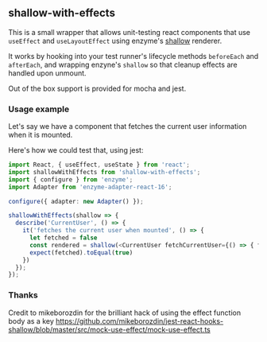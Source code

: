 ## shallow-with-effects

This is a small wrapper that allows unit-testing react components that use `useEffect` and `useLayoutEffect` using enzyme's [shallow](https://enzymejs.github.io/enzyme/docs/api/shallow.html) renderer.

It works by hooking into your test runner's lifecycle methods `beforeEach` and `afterEach`, and wrapping enzyne's `shallow` so that cleanup effects are handled upon unmount.

Out of the box support is provided for mocha and jest.

### Usage example

Let's say we have a component that fetches the current user information when it is mounted.

Here's how we could test that, using jest:

```typescript
import React, { useEffect, useState } from 'react';
import shallowWithEffects from 'shallow-with-effects';
import { configure } from 'enzyme';
import Adapter from 'enzyme-adapter-react-16';

configure({ adapter: new Adapter() });

shallowWithEffects(shallow => {
  describe('CurrentUser', () => {
    it('fetches the current user when mounted', () => {
      let fetched = false
      const rendered = shallow(<CurrentUser fetchCurrentUser={() => { fetched = true } />)
      expect(fetched).toEqual(true)
    })
  });
});
```

### Thanks
Credit to mikeborozdin for the brilliant hack of using the effect function body as a key
https://github.com/mikeborozdin/jest-react-hooks-shallow/blob/master/src/mock-use-effect/mock-use-effect.ts
